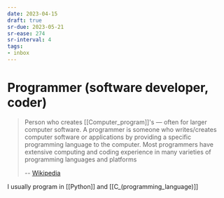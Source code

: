 ```yaml
---
date: 2023-04-15
draft: true
sr-due: 2023-05-21
sr-ease: 274
sr-interval: 4
tags:
- inbox
---
```


# Programmer (software developer, coder)

> Person who creates [[Computer_program]]'s — often for larger computer
> software. A programmer is someone who writes/creates computer software or
> applications by providing a specific programming language to the computer.
> Most programmers have extensive computing and coding experience in many
> varieties of programming languages and platforms
>
> -- [Wikipedia](https://en.wikipedia.org/wiki/Programmer)

I usually program in [[Python]] and [[C_(programming_language)]]

